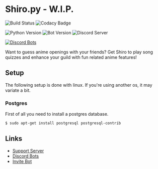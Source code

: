 # Shiro.py - W.I.P.
![Build Status](https://api.travis-ci.org/MrSpinne/Shiro.py.svg?branch=master)
![Codacy Badge](https://api.codacy.com/project/badge/Grade/d668927a72f14c19b23ca9a0ed71fb20)

![Python Version](https://img.shields.io/badge/python-3.7-blue)
![Bot Version](https://img.shields.io/badge/version-1.3-orange)
![Discord Server](https://img.shields.io/discord/600761022089003021)

[![Discord Bots](https://discordbots.org/api/widget/593116701281746955.svg)](https://discordbots.org/bot/593116701281746955)

Want to guess anime openings with your friends? Get Shiro to play 
song quizzes and enhance your guild with fun related anime features!

## Setup
The following setup is done with linux. If you're using another os, it may variate a bit. 
### Postgres
First of all you need to install a postgres database.

```bash
$ sudo apt-get install postgresql postgresql-contrib
```

## Links
* [Support Server](https://discord.gg/5z4z8kh)
* [Discord Bots](https://discordbots.org/bot/593116701281746955)
* [Invite Bot](https://discordapp.com/oauth2/authorize?client_id=593116701281746955&permissions=3238976&scope=bot)
